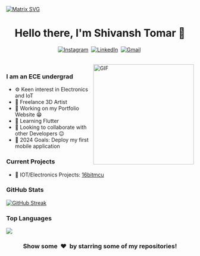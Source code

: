 
[![Matrix SVG](https://raw.githubusercontent.com/rodrigograca31/rodrigograca31/master/matrix.svg)](https://www.youtube.com/watch?v=SDkAGkd4NLc)

<p>
  <h1 align="center"><b>Hello there, I'm Shivansh Tomar 👋</b></h1>
</p>

<p align="center">
    <a href="https://instagram.com/azhilus"><img src="https://img.shields.io/badge/instagram-%23E4405F.svg?&style=for-the-badge&logo=instagram&logoColor=white" alt="Instagram" /></a>&nbsp;
    <a href="https://www.linkedin.com/in/shivtomar30"><img src="https://img.shields.io/badge/linkedin-%230077B5.svg?&style=for-the-badge&logo=linkedin&logoColor=white" alt="LinkedIn" /></a>&nbsp;
    <a href="mailto:thegawkyeditor@gmail.com=Hola%20Shivansh"><img src="https://img.shields.io/badge/gmail-%23D14836.svg?&style=for-the-badge&logo=gmail&logoColor=white" alt="Gmail"/></a>&nbsp;
</p>

<br>

<img align="right" height="270px" alt="GIF" src="https://i.pinimg.com/originals/e4/26/70/e426702edf874b181aced1e2fa5c6cde.gif" />

### I am an ECE undergrad

- ⚙️ Keen interest in Electronics and IoT
- 💼 Freelance 3D Artist
- 🔭 Working on my Portfolio Website :grin:
- 🌱 Learning Flutter
- 👯 Looking to collaborate with other Developers :wink:
- 🥅 2024 Goals: Deploy my first mobile application

### Current Projects

- 🚀 IOT/Electronics Projects: [16bitmcu](https://github.com/azhilus/16bitmcu)

### GitHub Stats

[![GitHub Streak](https://streak-stats.demolab.com?user=azhilus&theme=burnt-neon&hide_border=true&border_radius=10&date_format=j%20M%5B%20Y%5D)](https://git.io/streak-stats)

### Top Languages

<p align='left'>
  <img align="center" src="https://github-readme-stats.vercel.app/api/top-langs/?username=azhilus&show_icons=true&hide_border=true&theme=radical">
</p>



<div align="center">
  <h3 align="center">Show some &nbsp;❤️&nbsp; by starring some of my repositories!</h3>
</div>
